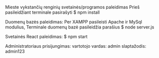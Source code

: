 Mieste vykstančių renginių svetainės/programos paleidimas
Prieš pasileidžiant terminale pasirašyti $ npm install

Duomenų bazės paleidimas:
Per XAMPP pasileisti Apache ir MySql modulius,
Terminale duomenų bazė pasileidžia parašius $ node server.js

Svetainės React paleidimas:
$ npm start


Administratoriaus prisijungimas:
vartotojo vardas: admin
slaptažodis: admin123